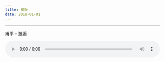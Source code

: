 ```yaml
---
title: 模板
date: 2018-01-01
---
```




---

甫平 - 邂逅

<audio src="https://cn-twesix-static.oss-cn-beijing.aliyuncs.com/bynbyn/audio/%E7%94%AB%E5%B9%B3%20-%20%E9%82%82%E9%80%85.mp3" controls style="width: 100%;"></audio>